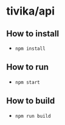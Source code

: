 # tivika/api

## How to install

- `npm install`

## How to run

- `npm start`

## How to build

- `npm run build`